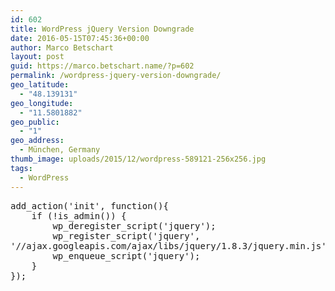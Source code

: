 ```yaml
---
id: 602
title: WordPress jQuery Version Downgrade
date: 2016-05-15T07:45:36+00:00
author: Marco Betschart
layout: post
guid: https://marco.betschart.name/?p=602
permalink: /wordpress-jquery-version-downgrade/
geo_latitude:
  - "48.139131"
geo_longitude:
  - "11.5801882"
geo_public:
  - "1"
geo_address:
  - München, Germany
thumb_image: uploads/2015/12/wordpress-589121-256x256.jpg
tags:
  - WordPress
---
```

<div class="snippetcpt-wrap" id="snippet-598" data-id="598" data-edit="/wp-admin/post.php?post=598&action=edit" data-copy="/wp-admin/export.php?type=jekyll&#038;snippet=b31d996337&#038;id=598" data-fullscreen="/code-snippets/downgrade-jquery/?full-screen=1">
  <pre class="prettyprint linenums lang-php" title="Downgrade jQuery">add_action('init', function(){
    if (!is_admin()) {
        wp_deregister_script('jquery');
        wp_register_script('jquery',
'//ajax.googleapis.com/ajax/libs/jquery/1.8.3/jquery.min.js', false, '1.8.3');
        wp_enqueue_script('jquery');
    }
});</pre>
</div>

<div id="geo-post-602" class="geo geo-post" style="display: none">
  <span class="latitude">48.139131</span><span class="longitude">11.5801882</span>
</div>